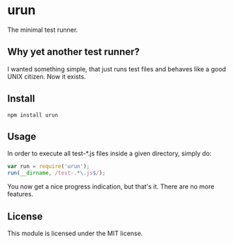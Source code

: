 # urun

The minimal test runner.

## Why yet another test runner?

I wanted something simple, that just runs test files and behaves like a good
UNIX citizen. Now it exists.

## Install

```
npm install urun
```

## Usage

In order to execute all test-*.js files inside a given directory, simply do:

```js
var run = require('urun');
run(__dirname, /test-.*\.js$/);
```

You now get a nice progress indication, but that's it.  There are no more
features.

## License

This module is licensed under the MIT license.
